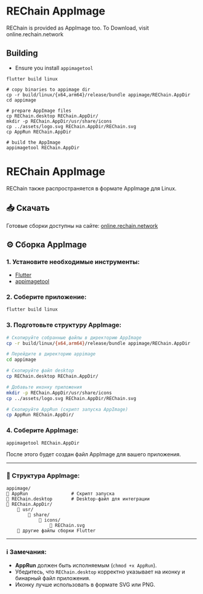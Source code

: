 # REChain AppImage

REChain is provided as AppImage too. To Download, visit online.rechain.network

## Building

- Ensure you install `appimagetool`

```shell
flutter build linux

# copy binaries to appimage dir
cp -r build/linux/{x64,arm64}/release/bundle appimage/REChain.AppDir
cd appimage

# prepare AppImage files
cp REChain.desktop REChain.AppDir/
mkdir -p REChain.AppDir/usr/share/icons
cp ../assets/logo.svg REChain.AppDir/REChain.svg
cp AppRun REChain.AppDir

# build the AppImage
appimagetool REChain.AppDir
```

# REChain AppImage

REChain также распространяется в формате AppImage для Linux.

## 📥 Скачать

Готовые сборки доступны на сайте: [online.rechain.network](https://online.rechain.network)

## ⚙️ Сборка AppImage

### 1. Установите необходимые инструменты:
- [Flutter](https://docs.flutter.dev/get-started/install)
- [appimagetool](https://github.com/AppImage/AppImageKit/releases)

### 2. Соберите приложение:
```bash
flutter build linux
```

### 3. Подготовьте структуру AppImage:
```bash
# Скопируйте собранные файлы в директорию AppImage
cp -r build/linux/{x64,arm64}/release/bundle appimage/REChain.AppDir

# Перейдите в директорию appimage
cd appimage

# Скопируйте файл desktop
cp REChain.desktop REChain.AppDir/

# Добавьте иконку приложения
mkdir -p REChain.AppDir/usr/share/icons
cp ../assets/logo.svg REChain.AppDir/REChain.svg

# Скопируйте AppRun (скрипт запуска AppImage)
cp AppRun REChain.AppDir/
```

### 4. Соберите AppImage:
```bash
appimagetool REChain.AppDir
```

После этого будет создан файл AppImage для вашего приложения.

---

### 📝 Структура AppImage:
```
appimage/
🌟 AppRun                # Скрипт запуска
🌟 REChain.desktop       # Desktop-файл для интеграции
🌟 REChain.AppDir/
    🌟 usr/
        🌟 share/
            🌟 icons/
                🌟 REChain.svg
    🌟 другие файлы сборки Flutter
```

---

### ℹ️ Замечания:
- **AppRun** должен быть исполняемым (`chmod +x AppRun`).
- Убедитесь, что `REChain.desktop` корректно указывает на иконку и бинарный файл приложения.
- Иконку лучше использовать в формате SVG или PNG.
